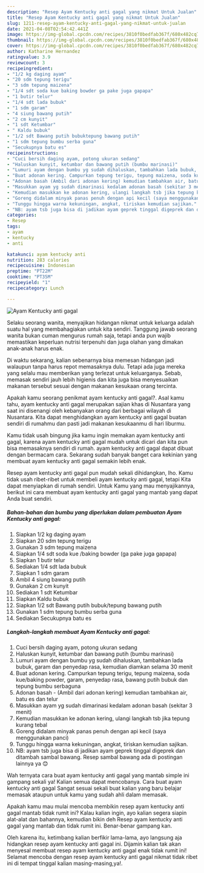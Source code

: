 ```yaml
---
description: "Resep Ayam Kentucky anti gagal yang nikmat Untuk Jualan"
title: "Resep Ayam Kentucky anti gagal yang nikmat Untuk Jualan"
slug: 1211-resep-ayam-kentucky-anti-gagal-yang-nikmat-untuk-jualan
date: 2021-04-08T02:54:42.441Z
image: https://img-global.cpcdn.com/recipes/3810f0bedfab367f/680x482cq70/ayam-kentucky-anti-gagal-foto-resep-utama.jpg
thumbnail: https://img-global.cpcdn.com/recipes/3810f0bedfab367f/680x482cq70/ayam-kentucky-anti-gagal-foto-resep-utama.jpg
cover: https://img-global.cpcdn.com/recipes/3810f0bedfab367f/680x482cq70/ayam-kentucky-anti-gagal-foto-resep-utama.jpg
author: Katharine Hernandez
ratingvalue: 3.9
reviewcount: 3
recipeingredient:
- "1/2 kg daging ayam"
- "20 sdm tepung terigu"
- "3 sdm tepung maizena"
- "1/4 sdt soda kue baking bowder ga pake juga gapapa"
- "1 butir telur"
- "1/4 sdt lada bubuk"
- "1 sdm garam"
- "4 siung bawang putih"
- "2 cm kunyit"
- "1 sdt Ketumbar"
- " Kaldu bubuk"
- "1/2 sdt Bawang putih bubuktepung bawang putih"
- "1 sdm tepung bumbu serba guna"
- "Secukupnya batu es"
recipeinstructions:
- "Cuci bersih daging ayam, potong ukuran sedang"
- "Haluskan kunyit, ketumbar dan bawang putih (bumbu marinasi)"
- "Lumuri ayam dengan bumbu yg sudah dihaluskan, tambahkan lada bubuk, garam dan penyedap rasa, kemudian diamkan selama 30 menit"
- "Buat adonan kering. Campurkan tepung terigu, tepung maizena, soda kue/baking powder, garam, penyedap rasa, bawang putih bubuk dan tepung bumbu serbaguna"
- "Adonan basah (Ambil dari adonan kering) kemudian tambahkan air, batu es dan telur"
- "Masukkan ayam yg sudah dimarinasi kedalam adonan basah (sekitar 3 menit)"
- "Kemudian masukkan ke adonan kering, ulangi langkah tsb jika tepung kurang tebal"
- "Goreng didalam minyak panas penuh dengan api kecil (saya menggunakan panci)"
- "Tunggu hingga warna kekuningan, angkat, tiriskan kemudian sajikan."
- "NB: ayam tsb juga bisa di jadikan ayam geprek tinggal digeprek dan ditambah sambal bawang. Resep sambal bawang ada di postingan lainnya ya 😊"
categories:
- Resep
tags:
- ayam
- kentucky
- anti

katakunci: ayam kentucky anti 
nutrition: 283 calories
recipecuisine: Indonesian
preptime: "PT22M"
cooktime: "PT35M"
recipeyield: "1"
recipecategory: Lunch

---
```



![Ayam Kentucky anti gagal](https://img-global.cpcdn.com/recipes/3810f0bedfab367f/680x482cq70/ayam-kentucky-anti-gagal-foto-resep-utama.jpg)

Selaku seorang wanita, menyajikan hidangan nikmat untuk keluarga adalah suatu hal yang membahagiakan untuk kita sendiri. Tanggung jawab seorang  wanita bukan cuman mengurus rumah saja, tetapi anda pun wajib memastikan keperluan nutrisi terpenuhi dan juga olahan yang dimakan anak-anak harus enak.

Di waktu  sekarang, kalian sebenarnya bisa memesan hidangan jadi walaupun tanpa harus repot memasaknya dulu. Tetapi ada juga mereka yang selalu mau memberikan yang terlezat untuk keluarganya. Sebab, memasak sendiri jauh lebih higienis dan kita juga bisa menyesuaikan makanan tersebut sesuai dengan makanan kesukaan orang tercinta. 



Apakah kamu seorang penikmat ayam kentucky anti gagal?. Asal kamu tahu, ayam kentucky anti gagal merupakan sajian khas di Nusantara yang saat ini disenangi oleh kebanyakan orang dari berbagai wilayah di Nusantara. Kita dapat menghidangkan ayam kentucky anti gagal buatan sendiri di rumahmu dan pasti jadi makanan kesukaanmu di hari liburmu.

Kamu tidak usah bingung jika kamu ingin memakan ayam kentucky anti gagal, karena ayam kentucky anti gagal mudah untuk dicari dan kita pun bisa memasaknya sendiri di rumah. ayam kentucky anti gagal dapat dibuat dengan bermacam cara. Sekarang sudah banyak banget cara kekinian yang membuat ayam kentucky anti gagal semakin lebih enak.

Resep ayam kentucky anti gagal pun mudah sekali dihidangkan, lho. Kamu tidak usah ribet-ribet untuk membeli ayam kentucky anti gagal, tetapi Kita dapat menyiapkan di rumah sendiri. Untuk Kamu yang mau menyajikannya, berikut ini cara membuat ayam kentucky anti gagal yang mantab yang dapat Anda buat sendiri.

<!--inarticleads1-->

##### Bahan-bahan dan bumbu yang diperlukan dalam pembuatan Ayam Kentucky anti gagal:

1. Siapkan 1/2 kg daging ayam
1. Siapkan 20 sdm tepung terigu
1. Gunakan 3 sdm tepung maizena
1. Siapkan 1/4 sdt soda kue /baking bowder (ga pake juga gapapa)
1. Siapkan 1 butir telur
1. Sediakan 1/4 sdt lada bubuk
1. Siapkan 1 sdm garam
1. Ambil 4 siung bawang putih
1. Gunakan 2 cm kunyit
1. Sediakan 1 sdt Ketumbar
1. Siapkan  Kaldu bubuk
1. Siapkan 1/2 sdt Bawang putih bubuk/tepung bawang putih
1. Gunakan 1 sdm tepung bumbu serba guna
1. Sediakan Secukupnya batu es




<!--inarticleads2-->

##### Langkah-langkah membuat Ayam Kentucky anti gagal:

1. Cuci bersih daging ayam, potong ukuran sedang
1. Haluskan kunyit, ketumbar dan bawang putih (bumbu marinasi)
1. Lumuri ayam dengan bumbu yg sudah dihaluskan, tambahkan lada bubuk, garam dan penyedap rasa, kemudian diamkan selama 30 menit
1. Buat adonan kering. Campurkan tepung terigu, tepung maizena, soda kue/baking powder, garam, penyedap rasa, bawang putih bubuk dan tepung bumbu serbaguna
1. Adonan basah - (Ambil dari adonan kering) kemudian tambahkan air, batu es dan telur
1. Masukkan ayam yg sudah dimarinasi kedalam adonan basah (sekitar 3 menit)
1. Kemudian masukkan ke adonan kering, ulangi langkah tsb jika tepung kurang tebal
1. Goreng didalam minyak panas penuh dengan api kecil (saya menggunakan panci)
1. Tunggu hingga warna kekuningan, angkat, tiriskan kemudian sajikan.
1. NB: ayam tsb juga bisa di jadikan ayam geprek tinggal digeprek dan ditambah sambal bawang. Resep sambal bawang ada di postingan lainnya ya 😊




Wah ternyata cara buat ayam kentucky anti gagal yang mantab simple ini gampang sekali ya! Kalian semua dapat mencobanya. Cara buat ayam kentucky anti gagal Sangat sesuai sekali buat kalian yang baru belajar memasak ataupun untuk kamu yang sudah ahli dalam memasak.

Apakah kamu mau mulai mencoba membikin resep ayam kentucky anti gagal mantab tidak rumit ini? Kalau kalian ingin, ayo kalian segera siapin alat-alat dan bahannya, kemudian bikin deh Resep ayam kentucky anti gagal yang mantab dan tidak rumit ini. Benar-benar gampang kan. 

Oleh karena itu, ketimbang kalian berfikir lama-lama, ayo langsung aja hidangkan resep ayam kentucky anti gagal ini. Dijamin kalian tak akan menyesal membuat resep ayam kentucky anti gagal enak tidak rumit ini! Selamat mencoba dengan resep ayam kentucky anti gagal nikmat tidak ribet ini di tempat tinggal kalian masing-masing,ya!.

